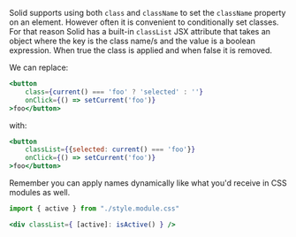 Solid supports using both `class` and `className` to set the `className` property on an element. However often it is convenient to conditionally set classes. For that reason Solid has a built-in `classList` JSX attribute that takes an object where the key is the class name/s and the value is a boolean expression. When true the class is applied and when false it is removed.

We can replace:

```jsx
<button
	class={current() === 'foo' ? 'selected' : ''}
	onClick={() => setCurrent('foo')}
>foo</button>
```

with:

```jsx
<button
	classList={{selected: current() === 'foo'}}
	onClick={() => setCurrent('foo')}
>foo</button>
```

Remember you can apply names dynamically like what you'd receive in CSS modules as well.

```jsx
import { active } from "./style.module.css"

<div classList={ [active]: isActive() } />
```